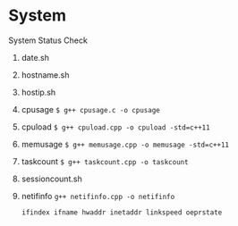 # System
System Status Check

1) date.sh

2) hostname.sh

3) hostip.sh

4) cpusage
   `$ g++ cpusage.c -o cpusage`

5) cpuload
   `$ g++ cpuload.cpp -o cpuload -std=c++11`

6) memusage
   `$ g++ memusage.cpp -o memusage -std=c++11`

7) taskcount
   `$ g++ taskcount.cpp -o taskcount`

8) sessioncount.sh

9) netifinfo
   `g++ netifinfo.cpp -o netifinfo`
   
   `ifindex ifname hwaddr inetaddr linkspeed oeprstate`
